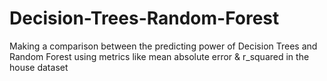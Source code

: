 # Decision-Trees-Random-Forest
Making a comparison between the predicting power of Decision Trees and Random Forest using metrics like mean absolute error &amp; r_squared in the house dataset
